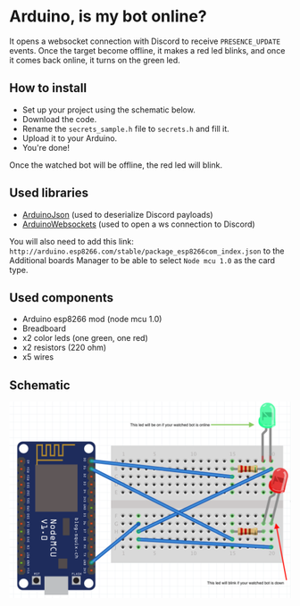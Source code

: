 # Arduino, is my bot online?

It opens a websocket connection with Discord to receive `PRESENCE_UPDATE` events. Once the target become offline, it makes a red led blinks, and once it comes back online, it turns on the green led.

## How to install

* Set up your project using the schematic below.
* Download the code.
* Rename the `secrets_sample.h` file to `secrets.h` and fill it.
* Upload it to your Arduino.
* You're done!

Once the watched bot will be offline, the red led will blink.

## Used libraries

* [ArduinoJson](https://arduinojson.org/) (used to deserialize Discord payloads)
* [ArduinoWebsockets](https://github.com/gilmaimon/ArduinoWebsockets) (used to open a ws connection to Discord)

You will also need to add this link: `http://arduino.esp8266.com/stable/package_esp8266com_index.json` to the Additional boards Manager to be able to select `Node mcu 1.0` as the card type.

## Used components

* Arduino esp8266 mod (node mcu 1.0)
* Breadboard
* x2 color leds (one green, one red)
* x2 resistors (220 ohm)
* x5 wires

## Schematic

![schematic](./schematic.png)
